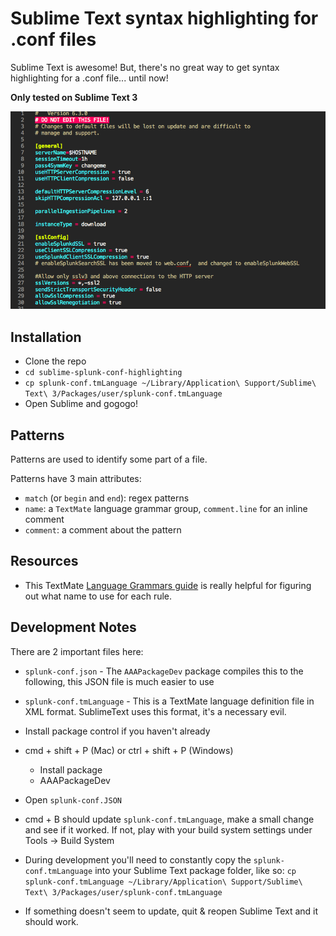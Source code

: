 # Sublime Text syntax highlighting for .conf files

Sublime Text is awesome! But, there's no great way to get syntax highlighting for a .conf file... until now!

**Only tested on Sublime Text 3**

![screenshot](screenshot.png)

## Installation

* Clone the repo
* `cd sublime-splunk-conf-highlighting`
* `cp splunk-conf.tmLanguage ~/Library/Application\ Support/Sublime\ Text\ 3/Packages/user/splunk-conf.tmLanguage`
* Open Sublime and gogogo!

## Patterns

Patterns are used to identify some part of a file.

Patterns have 3 main attributes:

* `match` (or `begin` and `end`): regex patterns
* `name`: a `TextMate` language grammar group, `comment.line` for an inline comment
* `comment`: a comment about the pattern

## Resources

* This TextMate [Language Grammars guide](https://manual.macromates.com/en/language_grammars#naming_conventions) is really helpful for figuring out what name to use for each rule.


## Development Notes

There are 2 important files here:

* `splunk-conf.json` - The `AAAPackageDev` package compiles this to the following, this JSON file is much easier to use
* `splunk-conf.tmLanguage` - This is a TextMate language definition file in XML format. SublimeText uses this format, it's a necessary evil.

* Install package control if you haven't already
* cmd + shift + P (Mac) or ctrl + shift + P (Windows)
    - Install package
    - AAAPackageDev
* Open `splunk-conf.JSON`
* cmd + B should update `splunk-conf.tmLanguage`, make a small change and see if it worked. If not, play with your build system settings under Tools -> Build System
* During development you'll need to constantly copy the `splunk-conf.tmLanguage` into your Sublime Text package folder, like so: `cp splunk-conf.tmLanguage ~/Library/Application\ Support/Sublime\ Text\ 3/Packages/user/splunk-conf.tmLanguage`
* If something doesn't seem to update, quit & reopen Sublime Text and it should work.
